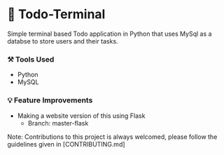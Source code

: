 # 📝 Todo-Terminal
Simple terminal based Todo application in Python that uses MySql as a databse to store users and their tasks.

### ⚒️ Tools Used
* Python
* MySQL

### 💡 Feature Improvements
* Making a website version of this using Flask
  - Branch: master-flask

Note: Contributions to this project is always welcomed, please follow the guidelines given in [CONTRIBUTING.md]
